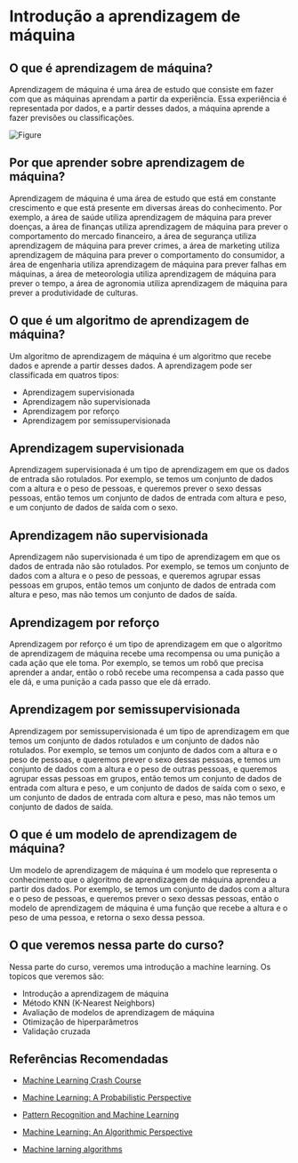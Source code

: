# Introdução a aprendizagem de máquina 

## O que é aprendizagem de máquina?

Aprendizagem de máquina é uma área de estudo que consiste em fazer com que as máquinas aprendam a partir da experiência. Essa experiência é representada por dados, e a partir desses dados, a máquina aprende a fazer previsões ou classificações.

![Figure](...parte_3_machine_learning\figuras\fig1.png)

## Por que aprender sobre aprendizagem de máquina?

Aprendizagem de máquina é uma área de estudo que está em constante crescimento e que está presente em diversas áreas do conhecimento. Por exemplo, a área de saúde utiliza aprendizagem de máquina para prever doenças, a área de finanças utiliza aprendizagem de máquina para prever o comportamento do mercado financeiro, a área de segurança utiliza aprendizagem de máquina para prever crimes, a área de marketing utiliza aprendizagem de máquina para prever o comportamento do consumidor, a área de engenharia utiliza aprendizagem de máquina para prever falhas em máquinas, a área de meteorologia utiliza aprendizagem de máquina para prever o tempo, a área de agronomia utiliza aprendizagem de máquina para prever a produtividade de culturas. 

## O que é um algoritmo de aprendizagem de máquina?

Um algoritmo de aprendizagem de máquina é um algoritmo que recebe dados e aprende a partir desses dados. A aprendizagem pode ser classificada em quatros tipos:

* Aprendizagem supervisionada
* Aprendizagem não supervisionada
* Aprendizagem por reforço
* Aprendizagem por semissupervisionada

## Aprendizagem supervisionada

Aprendizagem supervisionada é um tipo de aprendizagem em que os dados de entrada são rotulados. Por exemplo, se temos um conjunto de dados com a altura e o peso de pessoas, e queremos prever o sexo dessas pessoas, então temos um conjunto de dados de entrada com altura e peso, e um conjunto de dados de saída com o sexo.



## Aprendizagem não supervisionada

Aprendizagem não supervisionada é um tipo de aprendizagem em que os dados de entrada não são rotulados. Por exemplo, se temos um conjunto de dados com a altura e o peso de pessoas, e queremos agrupar essas pessoas em grupos, então temos um conjunto de dados de entrada com altura e peso, mas não temos um conjunto de dados de saída.

## Aprendizagem por reforço

Aprendizagem por reforço é um tipo de aprendizagem em que o algoritmo de aprendizagem de máquina recebe uma recompensa ou uma punição a cada ação que ele toma. Por exemplo, se temos um robô que precisa aprender a andar, então o robô recebe uma recompensa a cada passo que ele dá, e uma punição a cada passo que ele dá errado.

## Aprendizagem por semissupervisionada

Aprendizagem por semissupervisionada é um tipo de aprendizagem em que temos um conjunto de dados rotulados e um conjunto de dados não rotulados. Por exemplo, se temos um conjunto de dados com a altura e o peso de pessoas, e queremos prever o sexo dessas pessoas, e temos um conjunto de dados com a altura e o peso de outras pessoas, e queremos agrupar essas pessoas em grupos, então temos um conjunto de dados de entrada com altura e peso, e um conjunto de dados de saída com o sexo, e um conjunto de dados de entrada com altura e peso, mas não temos um conjunto de dados de saída.

## O que é um modelo de aprendizagem de máquina?

Um modelo de aprendizagem de máquina é um modelo que representa o conhecimento que o algoritmo de aprendizagem de máquina aprendeu a partir dos dados. Por exemplo, se temos um conjunto de dados com a altura e o peso de pessoas, e queremos prever o sexo dessas pessoas, então o modelo de aprendizagem de máquina é uma função que recebe a altura e o peso de uma pessoa, e retorna o sexo dessa pessoa.


## O que veremos nessa parte do curso?

Nessa parte do curso, veremos uma introdução a machine learning. Os topicos que veremos são:

* Introdução a aprendizagem de máquina
* Método KNN (K-Nearest Neighbors)
* Avaliação de modelos de aprendizagem de máquina 
* Otimização de hiperparâmetros
* Validação cruzada



## Referências Recomendadas

* [Machine Learning Crash Course](https://developers.google.com/machine-learning/crash-course/ml-intro)

* [Machine Learning: A Probabilistic Perspective](https://www.amazon.com/Machine-Learning-Probabilistic-Perspective-Computation/dp/0262018020)

* [Pattern Recognition and Machine Learning](https://www.amazon.com/Pattern-Recognition-Learning-Information-Statistics/dp/0387310738)

* [Machine Learning: An Algorithmic Perspective](https://www.amazon.com/Machine-Learning-Algorithmic-Perspective-Recognition/dp/1107003855)

* [Machine larning algorithms](https://www.amazon.com/Machine-Learning-Algorithms-Andrew-Ng/dp/1783555130)



